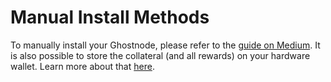 # Manual Install Methods

To manually install your Ghostnode, please refer to the [guide on Medium](https://medium.com/@nixplatform/ghostnode-setup-guide-d2b7616fbba3). It is also possible to store the collateral \(and all rewards\) on your hardware wallet. Learn more about that [here](https://medium.com/@nixplatform/how-to-set-up-your-nix-ghostnode-with-ledger-trezor-113f0cfb5871).


